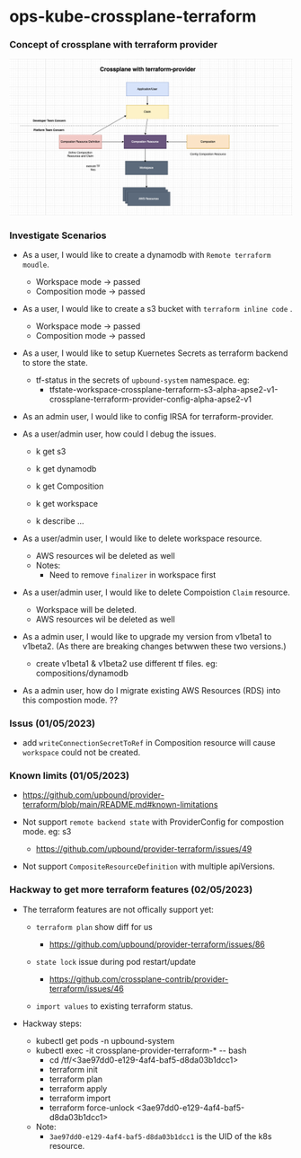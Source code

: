 # ops-kube-crossplane-terraform

### Concept of crossplane with terraform provider

![Concept of crossplane with terraform provider](images/concept-v2.png)

### Investigate Scenarios

- As a user, I would like to create a dynamodb with `Remote terraform moudle`.
  - Workspace mode -> passed
  - Composition mode -> passed

- As a user, I would like to create a s3 bucket with `terraform inline code` .
  - Workspace mode -> passed
  - Composition mode -> passed

- As a user, I would like to setup Kuernetes Secrets as terraform backend to store the state. 
  - tf-status in the secrets of `upbound-system` namespace. eg:
    - tfstate-workspace-crossplane-terraform-s3-alpha-apse2-v1-crossplane-terraform-provider-config-alpha-apse2-v1

- As an admin user, I would like to config IRSA for terraform-provider.

- As a user/admin user, how could I debug the issues.
  - k get s3
  - k get dynamodb
  - k get Composition

  - k get workspace
  - k describe ...

- As a user/admin user, I would like to delete workspace resource.
  - AWS resources wil be deleted as well
  - Notes: 
    - Need to remove `finalizer` in workspace first

- As a user/admin user, I would like to delete Compoistion `Claim` resource. 
  - Workspace will be deleted. 
  - AWS resources wil be deleted as well

- As a admin user, I would like to upgrade my version from v1beta1 to v1beta2. (As there are breaking changes betwwen these two versions.)
  - create v1beta1 & v1beta2 use different tf files. eg: compositions/dynamodb

- As a admin user, how do I migrate existing AWS Resources (RDS) into this compostion mode. ??

### Issus (01/05/2023)
- add `writeConnectionSecretToRef` in Composition resource will cause `workspace` could not be created.

### Known limits (01/05/2023)
- https://github.com/upbound/provider-terraform/blob/main/README.md#known-limitations

- Not support `remote backend state` with ProviderConfig for compostion mode. eg: s3
  - https://github.com/upbound/provider-terraform/issues/49

- Not support `CompositeResourceDefinition` with multiple apiVersions.

### Hackway to get more terraform features  (02/05/2023)
- The terraform features are not offically support yet:
  - `terraform plan` show diff for us
    - https://github.com/upbound/provider-terraform/issues/86

  - `state lock` issue during pod restart/update
    - https://github.com/crossplane-contrib/provider-terraform/issues/46

  - `import values` to existing terraform status.  

- Hackway steps:
  - kubectl get pods -n upbound-system 
  - kubectl exec -it crossplane-provider-terraform-* -- bash
    - cd /tf/<3ae97dd0-e129-4af4-baf5-d8da03b1dcc1>
    - terraform init
    - terraform plan
    - terraform apply
    - terraform import
    - terraform force-unlock <3ae97dd0-e129-4af4-baf5-d8da03b1dcc1>
  - Note:
    - `3ae97dd0-e129-4af4-baf5-d8da03b1dcc1` is the UID of the k8s resource.  

